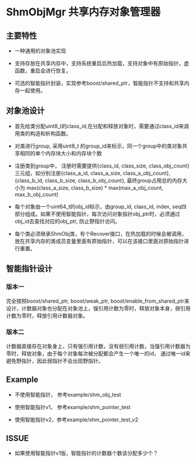 # ShmObjMgr 共享内存对象管理器
## 主要特性
- 一种通用的对象池实现

- 支持存放在共享内存中，支持系统重启后热加载，支持对象中有原始指针，虚函数，重启会进行恢复。

- 可选的智能指针封装，实现参考boost/shared_ptr，智能指针不支持和共享内存一起使用。
## 对象池设计
- 首先给类分配uint8_t的class_id,在分配和释放对象时，需要通过class_id来调用类的构造和析构函数。
- 对类进行group,  采用uint8_t 的group_id来标示，同一个group中的类对象共享相同的单个内存块大小和内存块个数
- 注册类到group中， 注册时需要提供{class_id, class_size, class_obj_count}三元组，如分别注册{class_a_id, class_a_size, class_a_obj_count}, {class_b_id, class_b_size, class_b_obj_count}, 最终group占用总的内存大小为 max(class_a_size, class_b_size) * max(max_a_obj_count, max_b_obj_count)

- 每个对象由一个uint64_t的obj_id标示，由group_id, class_id, index, seq四部分组成。如果不使用智能指针，每次访问对象指针obj_ptr时，必须通过obj_id去查找对应的obj_ptr, 防止野指针访问。

- 每个类必须继承ShmObj类，有个Recover接口，在热加载的时候会被调用，放在共享内存的类成员变量里面有原始指针，可以在该接口里面对原始指针进行重置。

## 智能指针设计
### 版本一

完全按照boost/shared_ptr, boost/weak_ptr, boost/enable_from_shared_ptr来设计，计数器对象也分配在对象池上，强引用计数为零时，释放对象本身，弱引用计数为零时，释放引用计数器对象。

### 版本二

计数器直接存在对象身上，只有强引用计数，没有弱引用计数，当强引用计数器为零时，释放对象，由于每个对象每次被分配都会产生一个唯一的id， 通过唯一id来避免野指针，因此弱指针不会出现野指针。


## Example
- 不使用智能指针， 参考example/shm_obj_test

- 使用智能指针v1， 参考example/shm_pointer_test 

- 使用智能指针v2，参考example/shm_pointer_test_v2

## ISSUE

- 如果使用智能指针v1版，智能指针的计数器个数该分配多少个？
